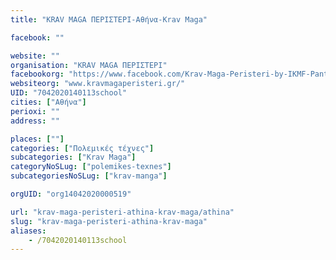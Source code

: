 ```yaml
---
title: "KRAV MAGA ΠΕΡΙΣΤΕΡΙ-Αθήνα-Krav Maga"

facebook: ""

website: ""
organisation: "KRAV MAGA ΠΕΡΙΣΤΕΡΙ"
facebookorg: "https://www.facebook.com/Krav-Maga-Peristeri-by-IKMF-Panthera-Leo-Club-398560563506087/"
websiteorg: "www.kravmagaperisteri.gr/"
UID: "7042020140113school"
cities: ["Αθήνα"]
perioxi: ""
address: ""

places: [""]
categories: ["Πολεμικές τέχνες"]
subcategories: ["Krav Maga"]
categoryNoSLug: ["polemikes-texnes"]
subcategoriesNoSLug: ["krav-manga"]

orgUID: "org14042020000519"

url: "krav-maga-peristeri-athina-krav-maga/athina"
slug: "krav-maga-peristeri-athina-krav-maga"
aliases:
    - /7042020140113school
---
```





